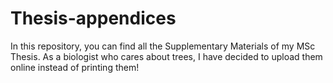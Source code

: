 # Thesis-appendices
In this repository, you can find all the Supplementary Materials of my MSc Thesis. As a biologist who cares about trees, I have decided to upload them online instead of printing them!
